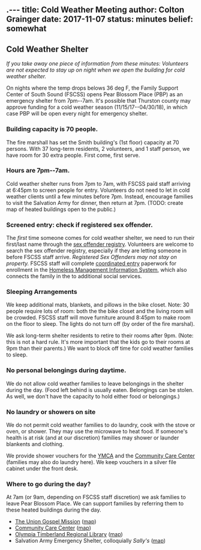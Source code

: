 .---
title: Cold Weather Meeting
author: Colton Grainger
date: 2017-11-07
status: minutes
belief: somewhat
---

## Cold Weather Shelter

*If you take away one piece of information from these minutes: Volunteers are not expected to stay up on night when we open the building for cold weather shelter.*

On nights where the temp drops belows 36 deg F, the Family Support Center of South Sound (FSCSS) opens Pear Blossom Place (PBP) as an emergency shelter from 7pm--7am. It's possible that Thurston county may approve funding for a cold weather season (11/15/17--04/30/18), in which case PBP will be open every night for emergency shelter. 

### Building capacity is 70 people.
The fire marshall has set the Smith building's (1st floor) capacity at 70 persons. With 37 long-term residents, 2 volunteers, and 1 staff person, we have room for 30 extra people. First come, first serve.

### Hours are 7pm--7am.
Cold weather shelter runs from 7pm to 7am, with FSCSS paid staff arriving at 6:45pm to screen people for entry. Volunteers do not need to let in cold weather clients until a few minutes before 7pm. Instead, encourage families to visit the Salvation Army for dinner, then return at 7pm. (TODO: create map of heated buildings open to the public.)

### Screened entry: check if registered sex offender.
The *first* time someone comes for cold weather shelter, we need to run their first/last name through the [sex offender registry](https://www.nsopw.gov/). Volunteers are welcome to search the sex offender registry, especially if they are letting someone in before FSCSS staff arrive. *Registered Sex Offenders may not stay on property.* FSCSS staff will complete [coordinated entry](https://deptofcommerce.app.box.com/s/8nt4mgmr3izkj9juizisji9w6igdgjd6) paperwork for enrollment in the [Homeless Management Information System](http://www.commerce.wa.gov/serving-communities/homelessness/hmis/), which also connects the family in the to additional social services. 

### Sleeping Arrangements
We keep additional mats, blankets, and pillows in the bike closet. Note: 30 people require lots of room: both the the bike closet and the living room will be crowded. FSCSS staff will move furniture around 8:45pm to make room on the floor to sleep. The lights do not turn off (by order of the fire marshal).

We ask long-term shelter residents to retire to their rooms after 9pm. (Note: this is not a hard rule. It's more important that the kids go to their rooms at 9pm than their parents.) We want to block off time for cold weather families to sleep.

### No personal belongings during daytime.
We do not allow cold weather families to leave belongings in the shelter during the day. (Food left behind is usually eaten. Belongings can be stolen. As well, we don't have the capacity to hold either food or belongings.) 

### No laundry or showers on site
We do not permit cold weather families to do laundry, cook with the stove or oven, or shower. They may use the microwave to heat food. If someone's health is at risk (and at our discretion) families may shower or launder blankents and clothing.

We provide shower vouchers for the [YMCA](https://www.google.com/maps/place/South+Sound+YMCA+-+Downtown+YMCA/@47.0438296,-122.9686698,12z/data=!4m8!1m2!2m1!1sYMCA+olympia!3m4!1s0x5491751bc115f4a1:0x3399d2a90110a045!8m2!3d47.043851!4d-122.8986301) and the [Community Care Center](http://washington.providence.org/clinics/providence-community-care-center/) (families may also do laundry here). We keep vouchers in a silver file cabinet under the front desk.

### Where to go during the day?

At 7am (or 9am, depending on FSCSS staff discretion) we ask families to leave Pear Blossom Place. We can support families by referring them to these heated buildings during the day.

- [The Union Gospel Mission](http://www.ougm.org/) ([map](https://www.google.com/maps/place/Olympia+Union+Gospel+Mission/@47.048138,-122.9023151,17z/data=!3m1!4b1!4m5!3m4!1s0x54917519a6847141:0xc6cc6eecf622d0c1!8m2!3d47.048138!4d-122.9001264))
- [Community Care Center](http://washington.providence.org/clinics/providence-community-care-center/) ([map](https://www.google.com/maps/place/Providence+Community+Care+Center/@47.0457611,-122.8995449,17z/data=!3m1!4b1!4m5!3m4!1s0x54917519513c91dd:0xece682ae23c7efd1!8m2!3d47.0457611!4d-122.8995449))
- [Olympia Timberland Regional Library](http://www.trl.org/Locations/Pages/LibraryInformation.aspx?lib=ol) ([map](https://www.google.com/maps/place/Olympia+Timberland+Library/@47.0412387,-122.9002976,17z/data=!3m1!4b1!4m5!3m4!1s0x5491751d90a12da9:0x8a9f18ea3ed43d65!8m2!3d47.0412387!4d-122.8981089))
- Salvation Army Emergency Shelter, colloquially *Sally's* ([map](https://www.google.com/maps/place/The+Salvation+Army+Emergency/@47.0448785,-122.8925263,17z/data=!3m1!4b1!4m5!3m4!1s0x5491751f98cbd5ab:0x6d3c24ab0e02b984!8m2!3d47.0448785!4d-122.8925263))

